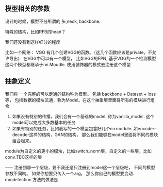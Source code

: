 ## 模型相关的参数

设计的时候，模型不分所谓的 头,neck, backbone.

特殊的结构，比如RFB的head？ 

我们还没有到这样细分的程度

比如一个网络：
VGG  有几个创建VGG的函数。（这几个函数应该是private，不允许导出）
在VGG中可以有一个模型， 比如VGG的FPN,  基于VGG的一个检测模型
这两个模型都继承于nn.Moudle. 使用装饰器的模式去注册这个模型


## 抽象定义
我们将 一个完整的可以走通的结构称为模型。
包括 backbone + Dataset + loss 等， 包括数据的模块流通，称为Model。在这个抽象层里面将所有的模块进行组合

1) 如果没有特别的传播，我们会有一个基础的model. 称为vanilla_model. 这个model可以完成大多数基本的任务
2) 如果有特别的任务，比如我写的一个模型包含好几个nn module. 如encoder-decoder这样的结构，GAN的结构。
那么我们能够在model里面将不同的模块组合起来。

module为自定义的更小的模块，比如switch_norm层，自定义的一些层，比如conv_TBC这样的层


---- 注册到哪一个层级，要不我还是只注册到model这一个层级吧， 不同的模型参数不同呐。
如果你想要只传入一个arg， 那么你自己的模型要变动.
mmdetection 方法的做法是


